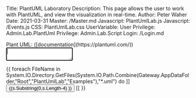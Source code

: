 Title: PlantUML Laboratory
Description: This page allows the user to work with PlantUML, and view the visualization in real-time.
Author: Peter Waher
Date: 2021-03-31
Master: /Master.md
Javascript: PlantUmlLab.js
Javascript: /Events.js
CSS: PlantUmlLab.css
UserVariable: User
Privilege: Admin.Lab.PlantUml
Privilege: Admin.Lab.Script
Login: /Login.md

<div id="Lab">
<section id="UmlSection">
<div id="UmlDiv">
Plant UML: ([documentation](https://plantuml.com/))
<textarea id="Uml" autofocus="autofocus" wrap="hard" onkeydown="return UmlKeyDown(this,event);"></textarea>

{{
foreach FileName in System.IO.Directory.GetFiles(System.IO.Path.Combine(Gateway.AppDataFolder,"Root","PlantUmlLab","Examples"),"*.uml") do
	]]<button class="posButtonSm" type="button" onclick="ShowExample('((s:=System.IO.Path.GetFileName(FileName) ))')">((s.Substring(0,s.Length-4) ))</button>
[[
}}

</div>
</section>

<section id="GraphSection">
<div id="GraphDiv">
</div>
</section>
</div>